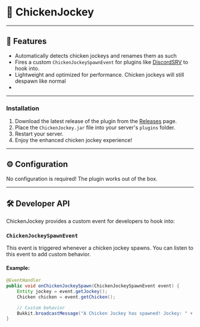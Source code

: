 # 🐔 ChickenJockey


---

## 📖 Features
- Automatically detects chicken jockeys and renames them as such
- Fires a custom `ChickenJockeySpawnEvent` for plugins like [DiscordSRV](https://modrinth.com/plugin/discordsrv/versions) to hook into.
- Lightweight and optimized for performance. Chicken jockeys will still despawn like normal
- 
---

### Installation
1. Download the latest release of the plugin from the [Releases](https://github.com/derex4/ChickenJockey/releases) page.
2. Place the `ChickenJockey.jar` file into your server's `plugins` folder.
3. Restart your server.
4. Enjoy the enhanced chicken jockey experience!

---

## ⚙️ Configuration
No configuration is required! The plugin works out of the box.

---

## 🛠️ Developer API

ChickenJockey provides a custom event for developers to hook into:

### `ChickenJockeySpawnEvent`
This event is triggered whenever a chicken jockey spawns. You can listen to this event to add custom behavior.

#### Example:
```java
@EventHandler
public void onChickenJockeySpawn(ChickenJockeySpawnEvent event) {
    Entity jockey = event.getJockey();
    Chicken chicken = event.getChicken();

    // Custom behavior
    Bukkit.broadcastMessage("A Chicken Jockey has spawned! Jockey: " + jockey.getType());
}